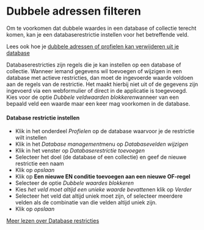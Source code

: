 # Dubbele adressen filteren

Om te voorkomen dat dubbele waardes in een database of collectie terecht
komen, kan je een databaserestrictie instellen voor het betreffende
veld.

Lees ook hoe je [dubbele adressen of profielen kan verwijderen uit je
database](#)

Databaserestricties zijn regels die je kan instellen op een database of
collectie. Wanneer iemand gegevens wil toevoegen of wijzigen in een
database met actieve restricties, dan moet de ingevoerde waarde voldoen
aan de regels van de restrictie. Het maakt hierbij niet uit of de
gegevens zijn ingevoerd via een webformulier of direct in de applicatie
is toegevoegd. Kies voor de optie *Dubbele veldwaarden blokkeren*wanneer
van een bepaald veld een waarde maar een keer mag voorkomen in de
database.

#### Database restrictie instellen

-   Klik in het onderdeel *Profielen* op de database waarvoor je de
    restrictie wilt instellen
-   Klik in het *Database management*menu op *Databasevelden wijzigen*
-   Klik in het venster op *Databaserestrictie toevoegen*
-   Selecteer het doel (de database of een collectie) en geef de nieuwe
    restrictie een naam
-   Klik op *opslaan*
-   Klik op **Een nieuwe EN conditie toevoegen aan een nieuwe OF-regel**
-   Selecteer de optie *Dubbele waardes blokkeren*
-   Kies *het veld moet altijd een unieke waarde bevatten*en klik op
    *Verder*
-   Selecteer het veld dat altijd uniek moet zijn, of selecteer meerdere
    velden als de combinatie van die velden altijd uniek zijn.
-   Klik op *opslaan*

[Meer lezen over Database restricties](#)
